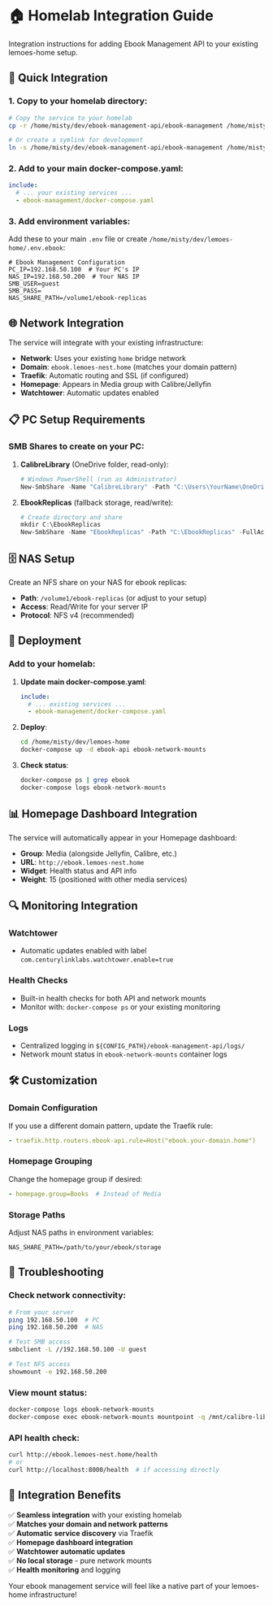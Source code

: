 # 🏠 Homelab Integration Guide

Integration instructions for adding Ebook Management API to your existing lemoes-home setup.

## 🔧 Quick Integration

### 1. Copy to your homelab directory:

```bash
# Copy the service to your homelab
cp -r /home/misty/dev/ebook-management-api/ebook-management /home/misty/dev/lemoes-home/

# Or create a symlink for development
ln -s /home/misty/dev/ebook-management-api/ebook-management /home/misty/dev/lemoes-home/ebook-management
```

### 2. Add to your main docker-compose.yaml:

```yaml
include:
  # ... your existing services ...
  - ebook-management/docker-compose.yaml
```

### 3. Add environment variables:

Add these to your main `.env` file or create `/home/misty/dev/lemoes-home/.env.ebook`:

```env
# Ebook Management Configuration
PC_IP=192.168.50.100  # Your PC's IP
NAS_IP=192.168.50.200  # Your NAS IP
SMB_USER=guest
SMB_PASS=
NAS_SHARE_PATH=/volume1/ebook-replicas
```

## 🌐 Network Integration

The service will integrate with your existing infrastructure:

- **Network**: Uses your existing `home` bridge network
- **Domain**: `ebook.lemoes-nest.home` (matches your domain pattern)
- **Traefik**: Automatic routing and SSL (if configured)
- **Homepage**: Appears in Media group with Calibre/Jellyfin
- **Watchtower**: Automatic updates enabled

## 📋 PC Setup Requirements

### SMB Shares to create on your PC:

1. **CalibreLibrary** (OneDrive folder, read-only):
   ```powershell
   # Windows PowerShell (run as Administrator)
   New-SmbShare -Name "CalibreLibrary" -Path "C:\Users\YourName\OneDrive\CalibreLibrary" -ReadAccess Everyone
   ```

2. **EbookReplicas** (fallback storage, read/write):
   ```powershell
   # Create directory and share
   mkdir C:\EbookReplicas
   New-SmbShare -Name "EbookReplicas" -Path "C:\EbookReplicas" -FullAccess Everyone
   ```

## 🗄️ NAS Setup

Create an NFS share on your NAS for ebook replicas:
- **Path**: `/volume1/ebook-replicas` (or adjust to your setup)
- **Access**: Read/Write for your server IP
- **Protocol**: NFS v4 (recommended)

## 🚀 Deployment

### Add to your homelab:

1. **Update main docker-compose.yaml**:
   ```yaml
   include:
     # ... existing services ...
     - ebook-management/docker-compose.yaml
   ```

2. **Deploy**:
   ```bash
   cd /home/misty/dev/lemoes-home
   docker-compose up -d ebook-api ebook-network-mounts
   ```

3. **Check status**:
   ```bash
   docker-compose ps | grep ebook
   docker-compose logs ebook-network-mounts
   ```

## 📊 Homepage Dashboard Integration

The service will automatically appear in your Homepage dashboard:

- **Group**: Media (alongside Jellyfin, Calibre, etc.)
- **URL**: `http://ebook.lemoes-nest.home`
- **Widget**: Health status and API info
- **Weight**: 15 (positioned with other media services)

## 🔍 Monitoring Integration

### Watchtower
- Automatic updates enabled with label `com.centurylinklabs.watchtower.enable=true`

### Health Checks
- Built-in health checks for both API and network mounts
- Monitor with: `docker-compose ps` or your existing monitoring

### Logs
- Centralized logging in `${CONFIG_PATH}/ebook-management-api/logs/`
- Network mount status in `ebook-network-mounts` container logs

## 🛠️ Customization

### Domain Configuration
If you use a different domain pattern, update the Traefik rule:
```yaml
- traefik.http.routers.ebook-api.rule=Host("ebook.your-domain.home")
```

### Homepage Grouping
Change the homepage group if desired:
```yaml
- homepage.group=Books  # Instead of Media
```

### Storage Paths
Adjust NAS paths in environment variables:
```env
NAS_SHARE_PATH=/path/to/your/ebook/storage
```

## 🔧 Troubleshooting

### Check network connectivity:
```bash
# From your server
ping 192.168.50.100  # PC
ping 192.168.50.200  # NAS

# Test SMB access
smbclient -L //192.168.50.100 -U guest

# Test NFS access  
showmount -e 192.168.50.200
```

### View mount status:
```bash
docker-compose logs ebook-network-mounts
docker-compose exec ebook-network-mounts mountpoint -q /mnt/calibre-library && echo "OK" || echo "FAILED"
```

### API health check:
```bash
curl http://ebook.lemoes-nest.home/health
# or
curl http://localhost:8000/health  # if accessing directly
```

## 🎯 Integration Benefits

✅ **Seamless integration** with your existing homelab  
✅ **Matches your domain and network patterns**  
✅ **Automatic service discovery** via Traefik  
✅ **Homepage dashboard integration**  
✅ **Watchtower automatic updates**  
✅ **No local storage** - pure network mounts  
✅ **Health monitoring** and logging  

Your ebook management service will feel like a native part of your lemoes-home infrastructure!